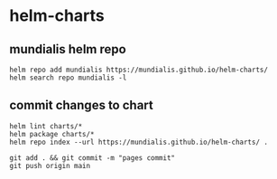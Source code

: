 # helm-charts

## mundialis helm repo

    helm repo add mundialis https://mundialis.github.io/helm-charts/
    helm search repo mundialis -l

## commit changes to chart

    helm lint charts/*
    helm package charts/*
    helm repo index --url https://mundialis.github.io/helm-charts/ .

    git add . && git commit -m "pages commit"
    git push origin main
